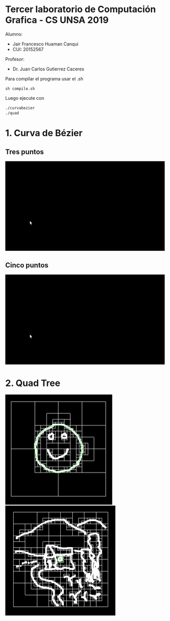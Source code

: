 # Tercer laboratorio de Computación Grafica - CS UNSA 2019

Alumno:
- Jair Francesco Huaman Canqui
- CUI: 20152567

Profesor: 
- Dr. Juan Carlos Gutierrez Caceres

Para compilar el programa usar el .sh
```
sh compile.sh
```

Luego ejecute con

```
./curvabezier
./quad
```

# 1. Curva de Bézier

## Tres puntos

![grafica_linea](imagenes/curva1.gif)


## Cinco puntos
![grafica_linea](imagenes/curva1.gif)

# 2. Quad Tree
![bd_disponibles](imagenes/quadtree1.png)
![bd_disponibles](imagenes/quadtree2.png)
